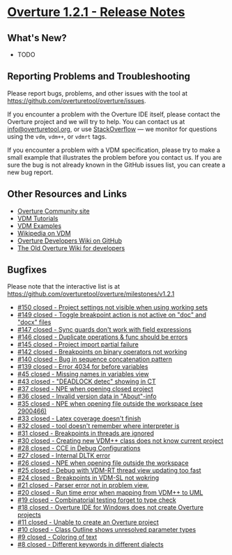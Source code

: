 
# [Overture 1.2.1 - Release Notes](https://github.com/overturetool/overture/milestones/v1.2.1)



## What's New?

* TODO

## Reporting Problems and Troubleshooting

Please report bugs, problems, and other issues with the tool at <https://github.com/overturetool/overture/issues>.

If you encounter a problem with the Overture IDE itself, please contact the Overture project and we will try to help.  You can contact us at info@overturetool.org, or use [StackOverflow](http://stackoverflow.com/questions/tagged/vdm%2b%2b) — we monitor for questions using the `vdm`, `vdm++`, or `vdmrt` tags.

If you encounter a problem with a VDM specification, please try to make a small example that illustrates the problem before you contact us.  If you are sure the bug is not already known in the GitHub issues list, you can create a new bug report.


## Other Resources and Links

* [Overture Community site](http://www.overturetool.org)
* [VDM Tutorials](http://overturetool.org/documentation/tutorials.html)
* [VDM Examples](http://overturetool.org/download/examples/)
* [Wikipedia on VDM](http://en.wikipedia.org/wiki/Vienna_Development_Method)
* [Overture Developers Wiki on GitHub](https://github.com/overturetool/overture/wiki/)
* [The Old Overture Wiki for developers](http://wiki.overturetool.org)


## Bugfixes

Please note that the interactive list is at <https://github.com/overturetool/overture/milestones/v1.2.1>
* [#150 closed - Project settings not visible when using working sets](https://github.com/overturetool/overture/issues/150)
* [#149 closed - Toggle breakpoint action is not active on "doc" and "docx" files](https://github.com/overturetool/overture/issues/149)
* [#147 closed - Sync guards don't work with field expressions](https://github.com/overturetool/overture/issues/147)
* [#146 closed - Duplicate operations & func should be errors](https://github.com/overturetool/overture/issues/146)
* [#145 closed - Project import partial failure](https://github.com/overturetool/overture/issues/145)
* [#142 closed - Breakpoints on binary operators not working](https://github.com/overturetool/overture/issues/142)
* [#140 closed - Bug in sequence concatenation pattern ](https://github.com/overturetool/overture/issues/140)
* [#139 closed - Error 4034 for before variables](https://github.com/overturetool/overture/issues/139)
* [#45 closed - Missing names in variables view](https://github.com/overturetool/overture/issues/45)
* [#43 closed - "DEADLOCK detec" showing in CT](https://github.com/overturetool/overture/issues/43)
* [#37 closed - NPE when opening closed project](https://github.com/overturetool/overture/issues/37)
* [#36 closed - Invalid version data in "About"-info](https://github.com/overturetool/overture/issues/36)
* [#35 closed - NPE when opening file outside the workspace (see 2900466)](https://github.com/overturetool/overture/issues/35)
* [#33 closed - Latex coverage doesn't finish](https://github.com/overturetool/overture/issues/33)
* [#32 closed - tool doesn't remember where interpreter is](https://github.com/overturetool/overture/issues/32)
* [#31 closed - Breakpoints in threads are ignored](https://github.com/overturetool/overture/issues/31)
* [#30 closed - Creating new VDM++ class does not know current project](https://github.com/overturetool/overture/issues/30)
* [#28 closed - CCE in Debug Configurations](https://github.com/overturetool/overture/issues/28)
* [#27 closed - Internal DLTK error](https://github.com/overturetool/overture/issues/27)
* [#26 closed - NPE when opening file outside the workspace](https://github.com/overturetool/overture/issues/26)
* [#25 closed - Debug with VDM-RT thread view updating too fast](https://github.com/overturetool/overture/issues/25)
* [#24 closed - Breakpoints in VDM-SL not wokring](https://github.com/overturetool/overture/issues/24)
* [#21 closed - Parser error not in problem view.](https://github.com/overturetool/overture/issues/21)
* [#20 closed - Run time error when mapping from VDM++ to UML](https://github.com/overturetool/overture/issues/20)
* [#19 closed - Combinatorial testing forget to type check](https://github.com/overturetool/overture/issues/19)
* [#18 closed - Overture IDE for Windows does not create Overture projects](https://github.com/overturetool/overture/issues/18)
* [#11 closed - Unable to create an Overture project](https://github.com/overturetool/overture/issues/11)
* [#10 closed - Class Outline shows unresolved parameter types](https://github.com/overturetool/overture/issues/10)
* [#9 closed - Coloring of text](https://github.com/overturetool/overture/issues/9)
* [#8 closed - Different keywords in different dialects](https://github.com/overturetool/overture/issues/8)
